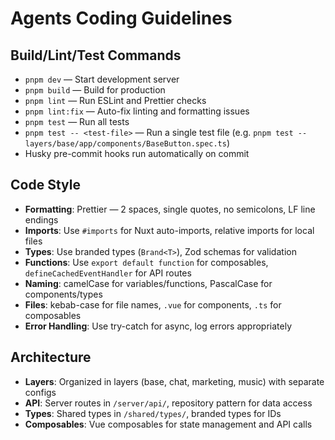 # Agents Coding Guidelines

## Build/Lint/Test Commands
- `pnpm dev` — Start development server
- `pnpm build` — Build for production
- `pnpm lint` — Run ESLint and Prettier checks
- `pnpm lint:fix` — Auto-fix linting and formatting issues
- `pnpm test` — Run all tests
- `pnpm test -- <test-file>` — Run a single test file (e.g. `pnpm test -- layers/base/app/components/BaseButton.spec.ts`)
- Husky pre-commit hooks run automatically on commit

## Code Style
- **Formatting**: Prettier — 2 spaces, single quotes, no semicolons, LF line endings
- **Imports**: Use `#imports` for Nuxt auto-imports, relative imports for local files
- **Types**: Use branded types (`Brand<T>`), Zod schemas for validation
- **Functions**: Use `export default function` for composables, `defineCachedEventHandler` for API routes
- **Naming**: camelCase for variables/functions, PascalCase for components/types
- **Files**: kebab-case for file names, `.vue` for components, `.ts` for composables
- **Error Handling**: Use try-catch for async, log errors appropriately

## Architecture
- **Layers**: Organized in layers (base, chat, marketing, music) with separate configs
- **API**: Server routes in `/server/api/`, repository pattern for data access
- **Types**: Shared types in `/shared/types/`, branded types for IDs
- **Composables**: Vue composables for state management and API calls
